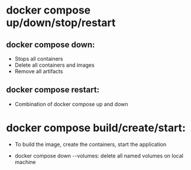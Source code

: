 # docker compose up/down/stop/restart
## docker compose down:
* Stops all containers
* Delete all containers and images
* Remove all artifacts
## docker compose restart:
* Combination of docker compose up and down
# docker compose build/create/start:
* To build the image, create the containers, start the application

* docker compose down --volumes: delete all named volumes on local machine